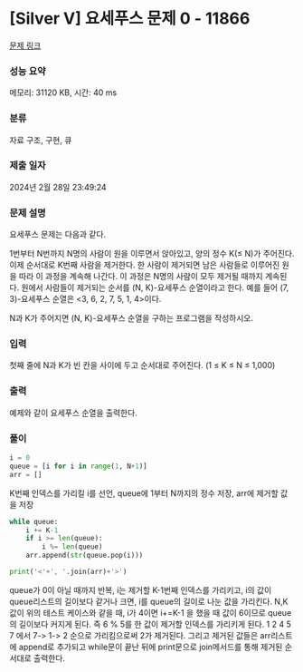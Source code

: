 # [Silver V] 요세푸스 문제 0 - 11866 

[문제 링크](https://www.acmicpc.net/problem/11866) 

### 성능 요약

메모리: 31120 KB, 시간: 40 ms

### 분류

자료 구조, 구현, 큐

### 제출 일자

2024년 2월 28일 23:49:24

### 문제 설명

<p>요세푸스 문제는 다음과 같다.</p>

<p>1번부터 N번까지 N명의 사람이 원을 이루면서 앉아있고, 양의 정수 K(≤ N)가 주어진다. 이제 순서대로 K번째 사람을 제거한다. 한 사람이 제거되면 남은 사람들로 이루어진 원을 따라 이 과정을 계속해 나간다. 이 과정은 N명의 사람이 모두 제거될 때까지 계속된다. 원에서 사람들이 제거되는 순서를 (N, K)-요세푸스 순열이라고 한다. 예를 들어 (7, 3)-요세푸스 순열은 <3, 6, 2, 7, 5, 1, 4>이다.</p>

<p>N과 K가 주어지면 (N, K)-요세푸스 순열을 구하는 프로그램을 작성하시오.</p>

### 입력 

 <p>첫째 줄에 N과 K가 빈 칸을 사이에 두고 순서대로 주어진다. (1 ≤ K ≤ N ≤ 1,000)</p>

### 출력 

 <p>예제와 같이 요세푸스 순열을 출력한다.</p>

### 풀이

~~~python
i = 0
queue = [i for i in range(1, N+1)]
arr = []
~~~
<p>K번째 인덱스를 가리킬 i를 선언, queue에 1부터 N까지의 정수 저장, arr에 제거할 값을 저장</p>

~~~python
while queue:
    i += K-1
    if i >= len(queue):
        i %= len(queue)
    arr.append(str(queue.pop(i)))

print('<'+', '.join(arr)+'>')
~~~
<p>queue가 0이 아닐 때까지 반복, i는 제거할 K-1번째 인덱스를 가리키고, i의 값이 queue리스트의 길이보다 같거나 크면, i를 queue의 길이로 나눈 값을 가리킨다. N,K값이 위의 테스트 케이스와 같을 때, i가 4이면 i+=K-1 을 했을 때 값이 6이므로 queue의 길이보다 커지게 된다. 즉 6 % 5를 한 값이 제거할 인덱스를 가리키게 된다. 1 2 4 5 7 에서 7-> 1-> 2 순으로 가리킴으로써 2가 제거된다.
그리고 제거된 값들은 arr리스트에 append로 추가되고 while문이 끝난 뒤에 print문으로 join메서드를 통해 제거된 순서대로 출력한다.
</p>
